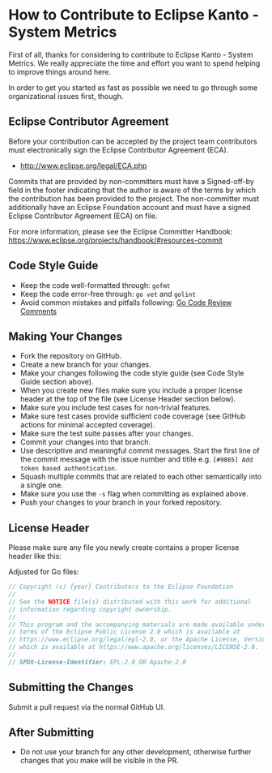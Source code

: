 # How to Contribute to Eclipse Kanto - System Metrics

First of all, thanks for considering to contribute to Eclipse Kanto - System Metrics. We really
appreciate the time and effort you want to spend helping to improve things around here.

In order to get you started as fast as possible we need to go through some organizational issues first, though.

## Eclipse Contributor Agreement

Before your contribution can be accepted by the project team contributors must
electronically sign the Eclipse Contributor Agreement (ECA).

* http://www.eclipse.org/legal/ECA.php

Commits that are provided by non-committers must have a Signed-off-by field in
the footer indicating that the author is aware of the terms by which the
contribution has been provided to the project. The non-committer must
additionally have an Eclipse Foundation account and must have a signed Eclipse
Contributor Agreement (ECA) on file.

For more information, please see the Eclipse Committer Handbook:
https://www.eclipse.org/projects/handbook/#resources-commit

## Code Style Guide

* Keep the code well-formatted through: `gofmt`
* Keep the code error-free through: `go vet` and `golint`
* Avoid common mistakes and pitfalls following: [Go Code Review Comments](https://github.com/golang/go/wiki/CodeReviewComments)

## Making Your Changes

* Fork the repository on GitHub.
* Create a new branch for your changes.
* Make your changes following the code style guide (see Code Style Guide section above).
* When you create new files make sure you include a proper license header at the top of the file (see License Header section below).
* Make sure you include test cases for non-trivial features.
* Make sure test cases provide sufficient code coverage (see GitHub actions for minimal accepted coverage).
* Make sure the test suite passes after your changes.
* Commit your changes into that branch.
* Use descriptive and meaningful commit messages. Start the first line of the commit message with the issue number and titile e.g. `[#9865] Add token based authentication`.
* Squash multiple commits that are related to each other semantically into a single one.
* Make sure you use the `-s` flag when committing as explained above.
* Push your changes to your branch in your forked repository.

## License Header

Please make sure any file you newly create contains a proper license header like this:

Adjusted for Go files:
```go
// Copyright (c) {year} Contributors to the Eclipse Foundation
//
// See the NOTICE file(s) distributed with this work for additional
// information regarding copyright ownership.
//
// This program and the accompanying materials are made available under the
// terms of the Eclipse Public License 2.0 which is available at
// https://www.eclipse.org/legal/epl-2.0, or the Apache License, Version 2.0
// which is available at https://www.apache.org/licenses/LICENSE-2.0.
//
// SPDX-License-Identifier: EPL-2.0 OR Apache-2.0
```

## Submitting the Changes

Submit a pull request via the normal GitHub UI.

## After Submitting

* Do not use your branch for any other development, otherwise further changes that you make will be visible in the PR.

